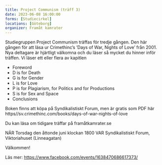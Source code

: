 ```yaml
---
title: Project Communism (träff 3)
date: 2023-06-08 16:00:00
forms: [Studiecirkel]
locations: [Göteborg]
organizer: Framåt kamrater
---
```

Studiegruppen Project Communism träffas för tredje gången. Den här gången för att läsa ur Crimethinc’s ’Days of War, Nights of Love’ från 2001. Nya deltagare är hjärtligt välkomna och du läser så mycket du hinner inför träffen. Vi läser ett eller flera av kapitlen 

- Foreword
- D is for Death
- G is for Gender
- L is for Love
- P is for Plagiarism, for Politics and for Productions
- S is for Sex and Space
- Conclusions

Boken finns att köpa på Syndikalistiskt Forum, men är gratis som PDF här https//sv.crimethinc.com/books/days-of-war-nights-of-love 

Du kan läsa om tidigare träffar på framåtkamrater.se 

NÄR Torsdag den åttonde juni klockan 1800
VAR Syndikalistiskt Forum, Viktoriahuset (Linneagatan)

Välkommen! 

Läs mer: https://www.facebook.com/events/1638470686617373/
